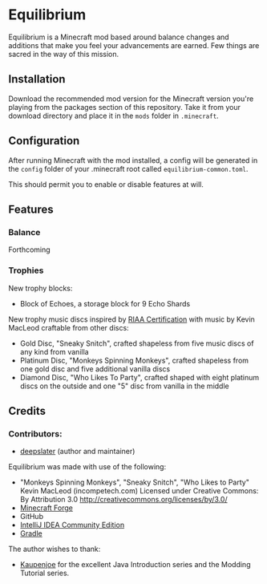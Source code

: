 # Equilibrium

Equilibrium is a Minecraft mod based around balance changes and additions that make you feel your advancements are earned. Few things are sacred in the way of this mission.

## Installation

Download the recommended mod version for the Minecraft version you're playing from the packages section of this repository. Take it from your download directory and place it in the `mods` folder in `.minecraft`.

## Configuration

After running Minecraft with the mod installed, a config will be generated in the `config`  folder of your .minecraft root called `equilibrium-common.toml`.

This should permit you to enable or disable features at will.

## Features

### Balance

Forthcoming

### Trophies

New trophy blocks:

- Block of Echoes, a storage block for 9 Echo Shards

New trophy music discs inspired by [RIAA Certification](https://en.wikipedia.org/wiki/RIAA_certification) with music by Kevin MacLeod craftable from other discs:

- Gold Disc, "Sneaky Snitch", crafted shapeless from five music discs of any kind from vanilla
- Platinum Disc, "Monkeys Spinning Monkeys", crafted shapeless from one gold disc and five additional vanilla discs
- Diamond Disc, "Who Likes To Party", crafted shaped with eight platinum discs on the outside and one "5" disc from vanilla in the middle

## Credits

### Contributors:
- [deepslater](https://github.com/deepslater) (author and maintainer)

Equilibrium was made with use of the following:
- "Monkeys Spinning Monkeys", "Sneaky Snitch", "Who Likes to Party"
  Kevin MacLeod (incompetech.com)
  Licensed under Creative Commons: By Attribution 3.0
  http://creativecommons.org/licenses/by/3.0/
- [Minecraft Forge](https://minecraftforge.net)
- GitHub
- [IntelliJ IDEA Community Edition](https://www.jetbrains.com/idea/download/)
- [Gradle](https://www.gradle.org/)

The author wishes to thank:
- [Kaupenjoe](https://kaupenjoe.net) for the excellent Java Introduction series and the Modding Tutorial series.